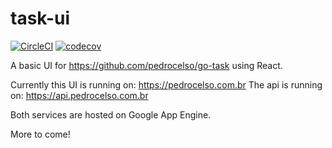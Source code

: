 # task-ui
[![CircleCI](https://circleci.com/gh/pedrocelso/task-ui.svg?style=svg)](https://circleci.com/gh/pedrocelso/task-ui)
[![codecov](https://codecov.io/gh/pedrocelso/task-ui/branch/master/graph/badge.svg)](https://codecov.io/gh/pedrocelso/task-ui)

A basic UI for https://github.com/pedrocelso/go-task using React.

Currently this UI is running on: https://pedrocelso.com.br
The api is running on: https://api.pedrocelso.com.br

Both services are hosted on Google App Engine.

More to come!
